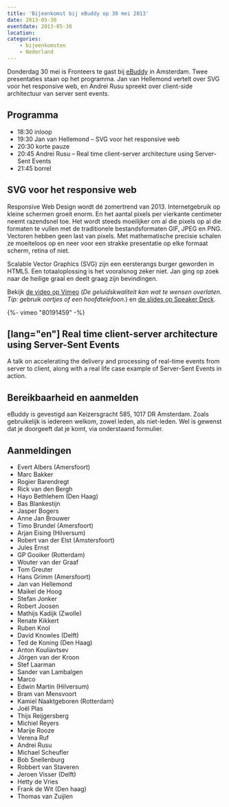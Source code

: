 ```yaml
---
title: 'Bijeenkomst bij eBuddy op 30 mei 2013'
date: 2013-05-30
eventdate: 2013-05-30
location:
categories:
    - bijeenkomsten
    - Nederland
---
```


Donderdag 30 mei is Fronteers te gast bij [eBuddy](http://ebuddy.com) in Amsterdam. Twee presentaties staan op het programma. Jan van Hellemond vertelt over SVG voor het responsive web, en Andrei Rusu spreekt over client-side architectuur van server sent events.

## Programma

-   18:30 inloop
-   19:30 Jan van Hellemond – SVG voor het responsive web
-   20:30 korte pauze
-   20:45 Andrei Rusu – Real time client-server architecture using Server-Sent Events
-   21:45 borrel

## SVG voor het responsive web

Responsive Web Design wordt dé zomertrend van 2013. Internetgebruik op kleine schermen groeit enorm. En het aantal pixels per vierkante centimeter neemt razendsnel toe. Het wordt steeds moeilijker om al die pixels op al die formaten te vullen met de traditionele bestandsformaten GIF, JPEG en PNG. Vectoren hebben geen last van pixels. Met mathematische precisie schalen ze moeiteloos op en neer voor een strakke presentatie op elke formaat scherm, retina of niet.

Scalable Vector Graphics (SVG) zijn een eersterangs burger geworden in HTML5. Een totaaloplossing is het vooralsnog zeker niet. Jan ging op zoek naar de heilige graal en deelt graag zijn bevindingen.

Bekijk [de video op Vimeo](https://vimeo.com/80191459) (_De geluidskwaliteit kan wat te wensen overlaten. Tip: gebruik oortjes of een hoofdtelefoon._) en [de slides op Speaker Deck](https://speakerdeck.com/jvhellemond/svg-for-the-responsive-web).

<div>
    {%- vimeo "80191459" -%}
</div>

## [lang="en"] Real time client-server architecture using Server-Sent Events

A talk on accelerating the delivery and processing of real-time events from server to client, along with a real life case example of Server-Sent Events in action.

## Bereikbaarheid en aanmelden

eBuddy is gevestigd aan Keizersgracht 585, 1017 DR Amsterdam. Zoals gebruikelijk is iedereen welkom, zowel leden, als niet-leden. Wel is gewenst dat je doorgeeft dat je komt, via onderstaand formulier.

## Aanmeldingen

-   Evert Albers (Amersfoort)
-   Marc Bakker
-   Rogier Barendregt
-   Rick van den Bergh
-   Hayo Bethlehem (Den Haag)
-   Bas Blankestijn
-   Jasper Bogers
-   Anne Jan Brouwer
-   Timo Brundel (Amersfoort)
-   Arjan Eising (Hilversum)
-   Robert van der Elst (Amstersfoort)
-   Jules Ernst
-   GP Gooiker (Rotterdam)
-   Wouter van der Graaf
-   Tom Greuter
-   Hans Grimm (Amersfoort)
-   Jan van Hellemond
-   Maikel de Hoog
-   Stefan Jonker
-   Robert Joosen
-   Mathijs Kadijk (Zwolle)
-   Renate Kikkert
-   Ruben Knol
-   David Knowles (Delft)
-   Ted de Koning (Den Haag)
-   Anton Kouliavtsev
-   Jörgen van der Kroon
-   Stef Laarman
-   Sander van Lambalgen
-   Marco
-   Edwin Martin (Hilversum)
-   Bram van Mensvoort
-   Kamiel Naaktgeboren (Rotterdam)
-   Joël Plas
-   Thijs Reijgersberg
-   Michiel Reyers
-   Marije Rooze
-   Verena Ruf
-   Andrei Rusu
-   Michael Scheufler
-   Bob Snellenburg
-   Robbert van Staveren
-   Jeroen Visser (Delft)
-   Hetty de Vries
-   Frank de Wit (Den haag)
-   Thomas van Zuijlen
